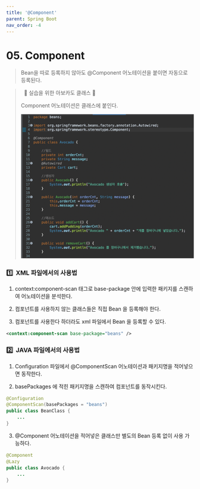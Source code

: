```yaml
---
title: '@Component'
parent: Spring Boot
nav_order: -4
---
```


# 05. Component

> Bean을 따로 등록하지 않아도 @Component 어노테이션을 붙이면 자동으로 등록된다.

> &nbsp; 🥑 실습을 위한 아보카도 클래스 🥑
>
> Component 어노테이션은 클래스에 붙인다.
>
> <img src="/assets/images/pages/cs/spring/03. Component.png">

### 1️⃣ &nbsp;XML 파일에서의 사용법

1. context:component-scan 태그로 base-package 안에 입력한 패키지를 스캔하여 어노테이션을 분석한다.

2. 컴포넌트를 사용하지 않는 클래스들은 직접 Bean 을 등록해야 한다.

3. 컴포넌트를 사용한다 하더라도 xml 파일에서 Bean 을 등록할 수 있다.

```xml
<context:component-scan base-package="beans" />
```

### 2️⃣ &nbsp;JAVA 파일에서의 사용법

1. Configuration 파일에서 @ComponentScan 어노테이션과 패키지명을 적어넣으면 동작한다.

2. basePackages 에 적힌 패키지명을 스캔하여 컴포넌트를 동작시킨다.

```JAVA
@Configuration
@ComponentScan(basePackages = "beans")
public class BeanClass {
    ...
}
```

3. @Component 어노테이션을 적어넣은 클래스만 별도의 Bean 등록 없이 사용 가능하다.

```JAVA
@Component
@Lazy
public class Avocado {
	...
}
```
